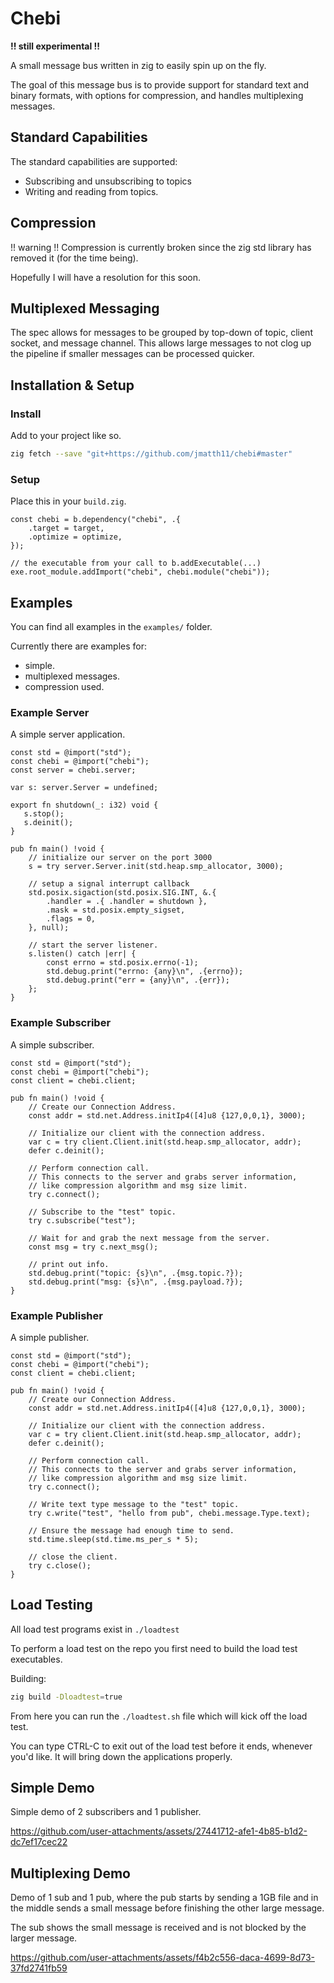 # Chebi

**!! still experimental !!**

A small message bus written in zig to easily spin up on the fly.

The goal of this message bus is to provide support for standard text and binary
formats, with options for compression, and handles multiplexing messages.

## Standard Capabilities

The standard capabilities are supported:
- Subscribing and unsubscribing to topics
- Writing and reading from topics.

## Compression

!! warning !!
Compression is currently broken since the
zig std library has removed it (for the time being).

Hopefully I will have a resolution for this soon.

## Multiplexed Messaging

The spec allows for messages to be grouped by top-down of topic, client socket, and message channel.
This allows large messages to not clog up the pipeline if smaller messages can be processed quicker.

## Installation & Setup

### Install

Add to your project like so.
```bash
zig fetch --save "git+https://github.com/jmatth11/chebi#master"
```

### Setup

Place this in your `build.zig`.

```zig
const chebi = b.dependency("chebi", .{
    .target = target,
    .optimize = optimize,
});

// the executable from your call to b.addExecutable(...)
exe.root_module.addImport("chebi", chebi.module("chebi"));
```

## Examples

You can find all examples in the `examples/` folder.

Currently there are examples for:

- simple.
- multiplexed messages.
- compression used.

### Example Server

A simple server application.

```zig
const std = @import("std");
const chebi = @import("chebi");
const server = chebi.server;

var s: server.Server = undefined;

export fn shutdown(_: i32) void {
   s.stop();
   s.deinit();
}

pub fn main() !void {
    // initialize our server on the port 3000
    s = try server.Server.init(std.heap.smp_allocator, 3000);

    // setup a signal interrupt callback
    std.posix.sigaction(std.posix.SIG.INT, &.{
        .handler = .{ .handler = shutdown },
        .mask = std.posix.empty_sigset,
        .flags = 0,
    }, null);

    // start the server listener.
    s.listen() catch |err| {
        const errno = std.posix.errno(-1);
        std.debug.print("errno: {any}\n", .{errno});
        std.debug.print("err = {any}\n", .{err});
    };
}
```

### Example Subscriber

A simple subscriber.

```zig
const std = @import("std");
const chebi = @import("chebi");
const client = chebi.client;

pub fn main() !void {
    // Create our Connection Address.
    const addr = std.net.Address.initIp4([4]u8 {127,0,0,1}, 3000);

    // Initialize our client with the connection address.
    var c = try client.Client.init(std.heap.smp_allocator, addr);
    defer c.deinit();

    // Perform connection call.
    // This connects to the server and grabs server information,
    // like compression algorithm and msg size limit.
    try c.connect();

    // Subscribe to the "test" topic.
    try c.subscribe("test");

    // Wait for and grab the next message from the server.
    const msg = try c.next_msg();

    // print out info.
    std.debug.print("topic: {s}\n", .{msg.topic.?});
    std.debug.print("msg: {s}\n", .{msg.payload.?});
}
```

### Example Publisher

A simple publisher.

```zig
const std = @import("std");
const chebi = @import("chebi");
const client = chebi.client;

pub fn main() !void {
    // Create our Connection Address.
    const addr = std.net.Address.initIp4([4]u8 {127,0,0,1}, 3000);

    // Initialize our client with the connection address.
    var c = try client.Client.init(std.heap.smp_allocator, addr);
    defer c.deinit();

    // Perform connection call.
    // This connects to the server and grabs server information,
    // like compression algorithm and msg size limit.
    try c.connect();

    // Write text type message to the "test" topic.
    try c.write("test", "hello from pub", chebi.message.Type.text);

    // Ensure the message had enough time to send.
    std.time.sleep(std.time.ms_per_s * 5);

    // close the client.
    try c.close();
}
```

## Load Testing

All load test programs exist in `./loadtest`

To perform a load test on the repo you first need to build the load test executables.

Building:
```bash
zig build -Dloadtest=true
```

From here you can run the `./loadtest.sh` file which will kick off the load test.

You can type CTRL-C to exit out of the load test before it ends, whenever you'd like. It will bring
down the applications properly.

## Simple Demo

Simple demo of 2 subscribers and 1 publisher.

https://github.com/user-attachments/assets/27441712-afe1-4b85-b1d2-dc7ef17cec22

## Multiplexing Demo

Demo of 1 sub and 1 pub, where the pub starts by sending a 1GB file and in the
middle sends a small message before finishing the other large message.

The sub shows the small message is received and is not blocked by the larger
message.

https://github.com/user-attachments/assets/f4b2c556-daca-4699-8d73-37fd2741fb59
